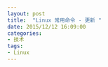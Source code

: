 ```yaml
---
layout: post
title:  "Linux 常用命令 - 更新 "
date: 2015/12/12 16:09:00 
categories:
- 技术
tags:
- Linux
---
```



